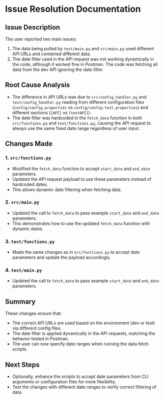 # Issue Resolution Documentation

## Issue Description
The user reported two main issues:
1. The data being pulled by `test/main.py` and `src/main.py` used different API URLs and contained different data.
2. The date filter used in the API request was not working dynamically in the code, although it worked fine in Postman. The code was fetching all data from the dev API ignoring the date filter.

## Root Cause Analysis
- The difference in API URLs was due to `src/config_handler.py` and `test/config_handler.py` reading from different configuration files (`config/config.properties` vs `config/config-test.properties`) and different sections (`[API]` vs `[testAPI]`).
- The date filter was hardcoded in the `fetch_data` function in both `src/functions.py` and `test/functions.py`, causing the API request to always use the same fixed date range regardless of user input.

## Changes Made

### 1. `src/functions.py`
- Modified the `fetch_data` function to accept `start_date` and `end_date` parameters.
- Updated the API request payload to use these parameters instead of hardcoded dates.
- This allows dynamic date filtering when fetching data.

### 2. `src/main.py`
- Updated the call to `fetch_data` to pass example `start_date` and `end_date` parameters.
- This demonstrates how to use the updated `fetch_data` function with dynamic dates.

### 3. `test/functions.py`
- Made the same changes as in `src/functions.py` to accept date parameters and update the payload accordingly.

### 4. `test/main.py`
- Updated the call to `fetch_data` to pass example `start_date` and `end_date` parameters.

## Summary
These changes ensure that:
- The correct API URLs are used based on the environment (dev or test) via different config files.
- The date filter is applied dynamically in the API requests, matching the behavior tested in Postman.
- The user can now specify date ranges when running the data fetch scripts.

## Next Steps
- Optionally, enhance the scripts to accept date parameters from CLI arguments or configuration files for more flexibility.
- Test the changes with different date ranges to verify correct filtering of data.
